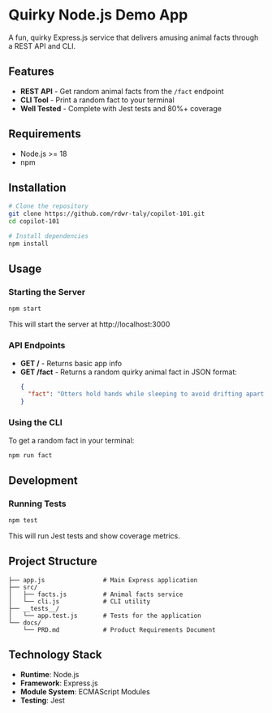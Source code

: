 # Quirky Node.js Demo App

A fun, quirky Express.js service that delivers amusing animal facts through a REST API and CLI.

## Features

- **REST API** - Get random animal facts from the `/fact` endpoint
- **CLI Tool** - Print a random fact to your terminal
- **Well Tested** - Complete with Jest tests and 80%+ coverage

## Requirements

- Node.js >= 18
- npm

## Installation

```bash
# Clone the repository
git clone https://github.com/rdwr-taly/copilot-101.git
cd copilot-101

# Install dependencies
npm install
```

## Usage

### Starting the Server

```bash
npm start
```

This will start the server at http://localhost:3000

### API Endpoints

- **GET /** - Returns basic app info
- **GET /fact** - Returns a random quirky animal fact in JSON format:
  ```json
  {
    "fact": "Otters hold hands while sleeping to avoid drifting apart."
  }
  ```

### Using the CLI

To get a random fact in your terminal:

```bash
npm run fact
```

## Development

### Running Tests

```bash
npm test
```

This will run Jest tests and show coverage metrics.

## Project Structure

```
├── app.js                # Main Express application
├── src/
│   ├── facts.js          # Animal facts service
│   └── cli.js            # CLI utility
├── __tests__/
│   └── app.test.js       # Tests for the application
└── docs/
    └── PRD.md            # Product Requirements Document
```

## Technology Stack

- **Runtime**: Node.js
- **Framework**: Express.js
- **Module System**: ECMAScript Modules
- **Testing**: Jest